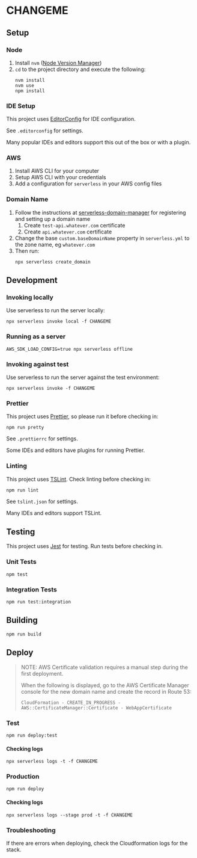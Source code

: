 # CHANGEME

## Setup

### Node

1.  Install `nvm` ([Node Version Manager](https://github.com/creationix/nvm))
2.  `cd` to the project directory and execute the following:
    ```
    nvm install
    nvm use
    npm install
    ```

### IDE Setup

This project uses [EditorConfig](https://editorconfig.org/) for IDE configuration.

See `.editorconfig` for settings.

Many popular IDEs and editors support this out of the box or with a plugin.

### AWS

1.  Install AWS CLI for your computer
2.  Setup AWS CLI with your credentials
3.  Add a configuration for `serverless` in your AWS config files

### Domain Name

1.  Follow the instructions at [serverless-domain-manager](https://github.com/amplify-education/serverless-domain-manager) for registering and setting up a domain name
    1.  Create `test-api.whatever.com` certificate
    2.  Create `api.whatever.com` certificate
2.  Change the base `custom.baseDomainName` property in `serverless.yml` to the zone name, eg `whatever.com`
3.  Then run:
    ```
    npx serverless create_domain
    ```

## Development

### Invoking locally

Use serverless to run the server locally:

```
npx serverless invoke local -f CHANGEME
```

### Running as a server

```
AWS_SDK_LOAD_CONFIG=true npx serverless offline
```

### Invoking against test

Use serverless to run the server against the test environment:

```
npx serverless invoke -f CHANGEME
```

### Prettier

This project uses [Prettier](https://prettier.io/), so please run it before checking in:

```
npm run pretty
```

See `.prettierrc` for settings.

Some IDEs and editors have plugins for running Prettier.

### Linting

This project uses [TSLint](https://palantir.github.io/tslint/). Check linting before checking in:

```
npm run lint
```

See `tslint.json` for settings.

Many IDEs and editors support TSLint.

## Testing

This project uses [Jest](https://jestjs.io/) for testing. Run tests before checking in.

### Unit Tests

```
npm test
```

### Integration Tests

```
npm run test:integration
```

## Building

```
npm run build
```

## Deploy

> NOTE: AWS Certificate validation requires a manual step during the first deployment.
>
> When the following is displayed, go to the AWS Certificate Manager console for the new domain name and create the record in Route 53:
>
> `CloudFormation - CREATE_IN_PROGRESS - AWS::CertificateManager::Certificate - WebAppCertificate`

### Test

```
npm run deploy:test
```

#### Checking logs

```
npx serverless logs -t -f CHANGEME
```

### Production

```
npm run deploy
```

#### Checking logs

```
npx serverless logs --stage prod -t -f CHANGEME
```

### Troubleshooting

If there are errors when deploying, check the Cloudformation logs for the stack.
